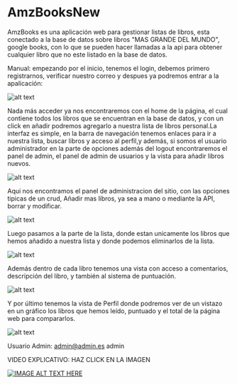 # AmzBooksNew

AmzBooks es una aplicación web para gestionar listas de libros, esta conectado a la base de datos sobre libros "MAS GRANDE DEL MUNDO", google books, con lo que se pueden hacer llamadas a la api para obtener cualquier libro que no este listado en la base de datos.

Manual: empezando por el inicio, tenemos el login, debemos primero registrarnos, verificar nuestro correo y despues ya podremos entrar a la apalicación:

![alt text](https://i.ibb.co/Kj0SrHD/image.png)


Nada más acceder ya nos encontraremos con el home de la página, el cual contiene todos los libros que se encuentran en la base de datos, y con un click en añadir podremos agregarlo a nuestra lista de libros personal.La interfaz es simple, en la barra de navegación tenemos enlaces para ir a nuestra lista, buscar libros y acceso al perfil,y además, si somos el usuario administrador en la parte de opciones además del logout encontraremos el panel de admin, el panel de admin de usuarios y la vista para añadir libros nuevos.

![alt text](https://i.ibb.co/2WZmD9t/image.png)

Aqui nos encontramos el panel de administracion del sitio, con las opciones tipicas de un crud, Añadir mas libros, ya sea a mano o mediante la API, borrar y modificar.

![alt text](https://i.ibb.co/XbS7D41/image.png)

Luego pasamos a la parte de la lista, donde estan unicamente los libros que hemos añadido a nuestra lista y donde podemos eliminarlos de la lista.


![alt text](https://i.ibb.co/ZH2TNFW/image.png)

Además dentro de cada libro tenemos una vista con acceso a comentarios, descripción del libro, y también al sistema de puntuación.


![alt text](https://i.ibb.co/DVr9tBg/image.png)

Y por último tenemos la vista de Perfil donde podremos ver de un vistazo en un gráfico los libros que hemos leído, puntuado y el total de la página web para compararlos.

![alt text](https://i.ibb.co/6vCrDWR/image.png)

Usuario Admin:
admin@admin.es
admin

VIDEO EXPLICATIVO:
HAZ CLICK EN LA IMAGEN

[![IMAGE ALT TEXT HERE](https://img.youtube.com/vi/OOug2tNZL-Q/0.jpg)](https://www.youtube.com/watch?v=OOug2tNZL-Q)
